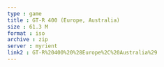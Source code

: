 ```yaml
---
type : game
title : GT-R 400 (Europe, Australia)
size : 61.3 M
format : iso
archive : zip
server : myrient
link2 : GT-R%20400%20%28Europe%2C%20Australia%29
---
```

